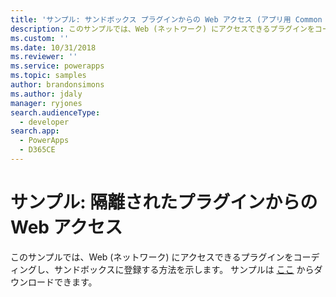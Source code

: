 ```yaml
---
title: 'サンプル: サンドボックス プラグインからの Web アクセス (アプリ用 Common Data Service) | Microsoft Docs'
description: このサンプルでは、Web (ネットワーク) にアクセスできるプラグインをコーディングし、サンドボックスに登録する方法を示します。
ms.custom: ''
ms.date: 10/31/2018
ms.reviewer: ''
ms.service: powerapps
ms.topic: samples
author: brandonsimons
ms.author: jdaly
manager: ryjones
search.audienceType:
  - developer
search.app:
  - PowerApps
  - D365CE
---
```

# <a name="sample-web-access-from-a-sandboxed-plug-in"></a>サンプル: 隔離されたプラグインからの Web アクセス

<!-- https://docs.microsoft.com/en-us/dynamics365/customer-engagement/developer/sample-web-access-sandboxed-plugin -->

このサンプルでは、Web (ネットワーク) にアクセスできるプラグインをコーディングし、サンドボックスに登録する方法を示します。 サンプルは [ここ](https://github.com/Microsoft/PowerApps-Samples/tree/master/cds/orgsvc/C%23/WebAccessPlugin) からダウンロードできます。
